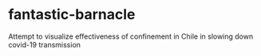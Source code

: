 # fantastic-barnacle
Attempt to visualize effectiveness of confinement in Chile in slowing down covid-19 transmission
